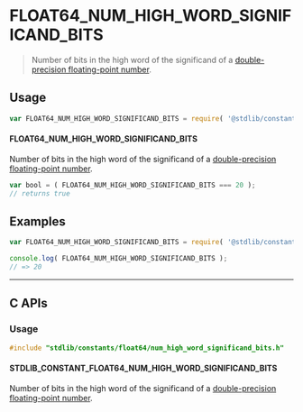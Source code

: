 <!--

@license Apache-2.0

Copyright (c) 2024 The Stdlib Authors.

Licensed under the Apache License, Version 2.0 (the "License");
you may not use this file except in compliance with the License.
You may obtain a copy of the License at

   http://www.apache.org/licenses/LICENSE-2.0

Unless required by applicable law or agreed to in writing, software
distributed under the License is distributed on an "AS IS" BASIS,
WITHOUT WARRANTIES OR CONDITIONS OF ANY KIND, either express or implied.
See the License for the specific language governing permissions and
limitations under the License.

-->

# FLOAT64_NUM_HIGH_WORD_SIGNIFICAND_BITS

> Number of bits in the high word of the significand of a [double-precision floating-point number][ieee754].

<section class="usage">

## Usage

<!-- eslint-disable id-length -->

```javascript
var FLOAT64_NUM_HIGH_WORD_SIGNIFICAND_BITS = require( '@stdlib/constants/float64/num-high-word-significand-bits' );
```

#### FLOAT64_NUM_HIGH_WORD_SIGNIFICAND_BITS

Number of bits in the high word of the significand of a [double-precision floating-point number][ieee754].

<!-- eslint-disable id-length -->

```javascript
var bool = ( FLOAT64_NUM_HIGH_WORD_SIGNIFICAND_BITS === 20 );
// returns true
```

</section>

<!-- /.usage -->

<section class="examples">

## Examples

<!-- eslint-disable id-length -->

<!-- eslint no-undef: "error" -->

```javascript
var FLOAT64_NUM_HIGH_WORD_SIGNIFICAND_BITS = require( '@stdlib/constants/float64/num-high-word-significand-bits' );

console.log( FLOAT64_NUM_HIGH_WORD_SIGNIFICAND_BITS );
// => 20
```

</section>

<!-- /.examples -->

<!-- C interface documentation. -->

* * *

<section class="c">

## C APIs

<!-- Section to include introductory text. Make sure to keep an empty line after the intro `section` element and another before the `/section` close. -->

<section class="intro">

</section>

<!-- /.intro -->

<!-- C usage documentation. -->

<section class="usage">

### Usage

```c
#include "stdlib/constants/float64/num_high_word_significand_bits.h"
```

#### STDLIB_CONSTANT_FLOAT64_NUM_HIGH_WORD_SIGNIFICAND_BITS

Number of bits in the high word of the significand of a [double-precision floating-point number][ieee754].

</section>

<!-- /.usage -->

<!-- C API usage notes. Make sure to keep an empty line after the `section` element and another before the `/section` close. -->

<section class="notes">

</section>

<!-- /.notes -->

<!-- C API usage examples. -->

<section class="examples">

</section>

<!-- /.examples -->

</section>

<!-- /.c -->

<!-- Section for related `stdlib` packages. Do not manually edit this section, as it is automatically populated. -->

<section class="related">

</section>

<!-- /.related -->

<!-- Section for all links. Make sure to keep an empty line after the `section` element and another before the `/section` close. -->

<section class="links">

[ieee754]: https://en.wikipedia.org/wiki/IEEE_754-1985

<!-- <related-links> -->

<!-- </related-links> -->

</section>

<!-- /.links -->
